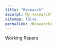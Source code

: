 ```yaml
---
title: "Research"
excerpt: My research"
sitemap: false
permalink: /Research/
---
```


Working Papers

